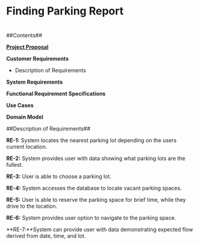 # Finding Parking Report
#

##Contents##

**[Project Proposal](https://github.com/CSUS-CSC-131-Fall2017/park/blob/master/Pink%20Unicorns%20-%20Proposal.md)**

**Customer Requirements**

- Description of Requirements

**System Requirements**

**Functional Requirement Specifications**

**Use Cases**

**Domain Model**


##Description of Requirements##

**RE-1:** System locates the nearest parking lot depending on the users current location.

**RE-2:** System provides user with data showing what parking lots are the fullest.

**RE-3:** User is able to choose a parking lot.

**RE-4:** System accesses the database to  locate vacant parking spaces.

**RE-5:** User is able to reserve the parking space for brief time, while they drive to the location.

**RE-6:** System provides user option to navigate to the parking space.

**RE-7:**System can provide user with data demonstrating expected flow derived from date, time, and lot.